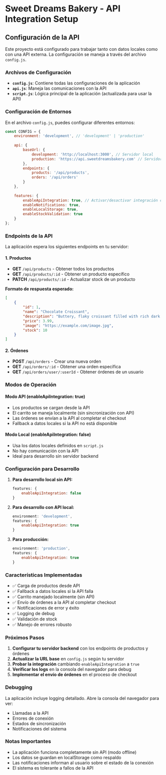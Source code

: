 # Sweet Dreams Bakery - API Integration Setup

## Configuración de la API

Este proyecto está configurado para trabajar tanto con datos locales como con una API externa. La configuración se maneja a través del archivo `config.js`.

### Archivos de Configuración

- **`config.js`**: Contiene todas las configuraciones de la aplicación
- **`api.js`**: Maneja las comunicaciones con la API
- **`script.js`**: Lógica principal de la aplicación (actualizada para usar la API)

### Configuración de Entornos

En el archivo `config.js`, puedes configurar diferentes entornos:

```javascript
const CONFIG = {
    environment: 'development', // 'development' | 'production'
    
    api: {
        baseUrl: {
            development: 'http://localhost:3000', // Servidor local
            production: 'https://api.sweetdreamsbakery.com' // Servidor de producción
        },
        endpoints: {
            products: '/api/products',
            orders: '/api/orders'
        }
    },
    
    features: {
        enableApiIntegration: true, // Activar/desactivar integración con API
        enableNotifications: true,
        enableLocalStorage: true,
        enableStockValidation: true
    }
};
```

### Endpoints de la API

La aplicación espera los siguientes endpoints en tu servidor:

#### 1. Productos
- **GET** `/api/products` - Obtener todos los productos
- **GET** `/api/products/:id` - Obtener un producto específico
- **PATCH** `/api/products/:id` - Actualizar stock de un producto

**Formato de respuesta esperado:**
```json
[
    {
        "id": 1,
        "name": "Chocolate Croissant",
        "description": "Buttery, flaky croissant filled with rich dark chocolate",
        "price": 3.99,
        "image": "https://example.com/image.jpg",
        "stock": 10
    }
]
```

#### 2. Órdenes
- **POST** `/api/orders` - Crear una nueva orden
- **GET** `/api/orders/:id` - Obtener una orden específica
- **GET** `/api/orders/user/:userId` - Obtener órdenes de un usuario

### Modos de Operación

#### Modo API (enableApiIntegration: true)
- Los productos se cargan desde la API
- El carrito se maneja localmente (sin sincronización con API)
- Las órdenes se envían a la API al completar el checkout
- Fallback a datos locales si la API no está disponible

#### Modo Local (enableApiIntegration: false)
- Usa los datos locales definidos en `script.js`
- No hay comunicación con la API
- Ideal para desarrollo sin servidor backend

### Configuración para Desarrollo

1. **Para desarrollo local sin API:**
   ```javascript
   features: {
       enableApiIntegration: false
   }
   ```

2. **Para desarrollo con API local:**
   ```javascript
   environment: 'development',
   features: {
       enableApiIntegration: true
   }
   ```

3. **Para producción:**
   ```javascript
   environment: 'production',
   features: {
       enableApiIntegration: true
   }
   ```

### Características Implementadas

- ✅ Carga de productos desde API
- ✅ Fallback a datos locales si la API falla
- ✅ Carrito manejado localmente (sin API)
- ✅ Envío de órdenes a la API al completar checkout
- ✅ Notificaciones de error y éxito
- ✅ Logging de debug
- ✅ Validación de stock
- ✅ Manejo de errores robusto

### Próximos Pasos

1. **Configurar tu servidor backend** con los endpoints de productos y órdenes
2. **Actualizar la URL base** en `config.js` según tu servidor
3. **Probar la integración** cambiando `enableApiIntegration` a `true`
4. **Verificar los logs** en la consola del navegador para debug
5. **Implementar el envío de órdenes** en el proceso de checkout

### Debugging

La aplicación incluye logging detallado. Abre la consola del navegador para ver:
- Llamadas a la API
- Errores de conexión
- Estados de sincronización
- Notificaciones del sistema

### Notas Importantes

- La aplicación funciona completamente sin API (modo offline)
- Los datos se guardan en localStorage como respaldo
- Las notificaciones informan al usuario sobre el estado de la conexión
- El sistema es tolerante a fallos de la API
